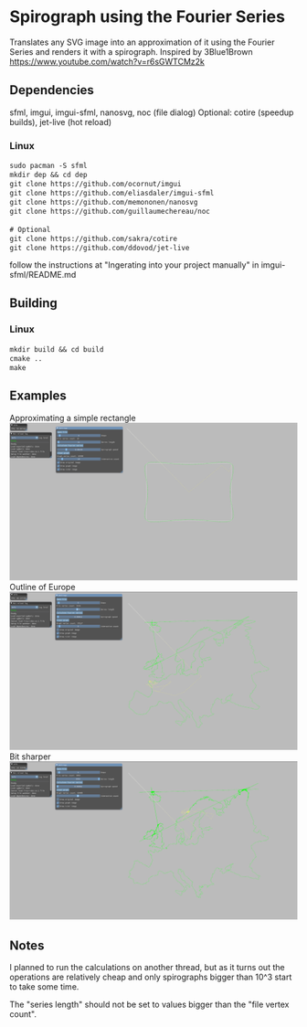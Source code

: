# Spirograph using the Fourier Series
Translates any SVG image into an approximation of it using the Fourier Series and renders it with a spirograph.
Inspired by 3Blue1Brown https://www.youtube.com/watch?v=r6sGWTCMz2k

## Dependencies
sfml, imgui, imgui-sfml, nanosvg, noc (file dialog)
Optional: cotire (speedup builds), jet-live (hot reload)

### Linux
```
sudo pacman -S sfml
mkdir dep && cd dep
git clone https://github.com/ocornut/imgui
git clone https://github.com/eliasdaler/imgui-sfml
git clone https://github.com/memononen/nanosvg
git clone https://github.com/guillaumechereau/noc

# Optional
git clone https://github.com/sakra/cotire
git clone https://github.com/ddovod/jet-live
```
follow the instructions at "Ingerating into your project manually" in imgui-sfml/README.md

## Building
### Linux
```
mkdir build && cd build
cmake ..
make
```

## Examples
Approximating a simple rectangle
![rectangle](res/spirograph_rectangle.png)
Outline of Europe
![europe_outline](res/spirograph_europe.png)
Bit sharper
![europe_outline_sharp](res/spirograph_europe_sharp.png)

## Notes
I planned to run the calculations on another thread, but as it turns out the operations are relatively cheap and only spirographs bigger than 10^3 start to take some time.

The "series length" should not be set to values bigger than the "file vertex count".
